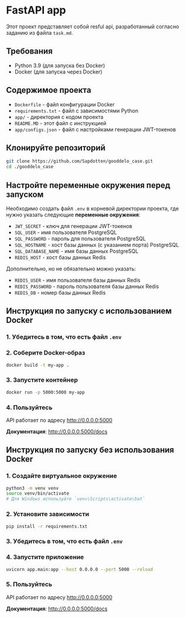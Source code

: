 # FastAPI app
Этот проект представляет собой resful api, разработанный согласно заданию из файла  `task.md`.

## Требования
* Python 3.9 (для запуска без Docker)
* Docker (для запуска через Docker)

## Содержимое проекта
* `Dockerfile` - файл конфигурации Docker
* `requirements.txt` - файл с зависимостями Python
* `app/` - директория с кодом проекта
* `README.MD` - этот файл с инструкцией
* `app/configs.json` - файл с настройками генерации JWT-токенов

## Клонируйте репозиторий

```bash
git clone https://github.com/Sapdotten/gooddelo_case.git
cd ./gooddelo_case
```
## Настройте переменные окружения перед запуском

Необходимо создать файл `.env` в корневой директории проекта, где нужно указать следующие **переменные окружения**:

* `JWT_SECRET` - ключ для генерации JWT-токенов
* `SQL_USER` - имя пользователя PostgreSQL
* `SQL_PASSWORD` - пароль для пользователя PostgreSQL
* `SQL_HOSTNAME` - хост базы данных (с указанием порта) PostgreSQL
* `SQL_DATABASE_NAME` - имя базы данных PostgreSQL
* `REDIS_HOST` - хост базы данных Redis

Дополнительно, но не обязательно можно указать:
* `REDIS_USER` - имя пользователя базы данных Redis
* `REDIS_PASSWORD` - пароль пользователя базы данных Redis
* `REDIS_DB` - номер базы данных Redis

## Инструкция по запуску с использованием Docker

### 1. Убедитесь в том, что есть файл `.env`

### 2. Соберите Docker-образ
```bash
docker build -t my-app .
```

### 3. Запустите контейнер
```bash
docker run -p 5000:5000 my-app
```

### 4. Пользуйтесь

API работает по адресу http://0.0.0.0:5000

**Документация**: http://0.0.0.0:5000/docs

## Инструкция по запуску **без** использования Docker

### 1. Создайте виртуальное окружение

```bash
python3 -m venv venv
source venv/bin/activate  
# Для Windows используйте `venv\Scripts\activate\bat`
```

### 2. Установите зависимости

```bash
pip install -r requirements.txt
```

### 3. Убедитесь в том, что есть файл `.env`

### 4. Запустите приложение
```bash
uvicorn app.main:app --host 0.0.0.0 --port 5000 --reload
```


### 5. Пользуйтесь

API работает по адресу http://0.0.0.0:5000

**Документация**: http://0.0.0.0:5000/docs


